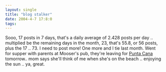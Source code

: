 ```yaml
---
layout: single
title: "blog stalker"
date: 2004-4-7 17:8:0
tags: 
---
```


Sooo, 17 posts in 7 days, that's a daily average of 2.428 posts per day .. multiplied be the remaining days in the month, 23, that's 55.8, or 56 posts, plus the 17 .. 73. I need to post more! One more and I tie last month. Went for supper with parents at Mooser's pub, they're leaving for [Punta Cana][1] tomorrow.. mom says she'll think of me when she's on the beach .. enjoying the sun .. ya, great.





   [1]: http://www.puntacana.com/

